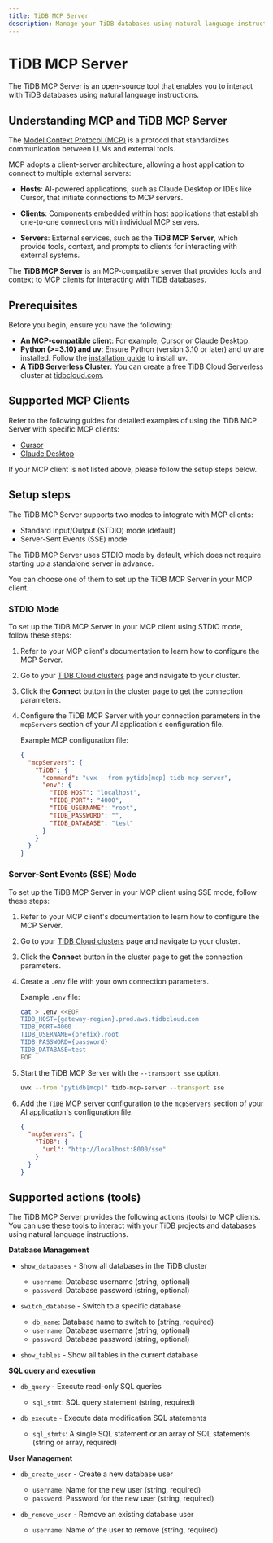 ```yaml
---
title: TiDB MCP Server
description: Manage your TiDB databases using natural language instructions with the TiDB MCP Server.
---
```


# TiDB MCP Server

The TiDB MCP Server is an open-source tool that enables you to interact with TiDB databases using natural language instructions.

## Understanding MCP and TiDB MCP Server

The [Model Context Protocol (MCP)](https://modelcontextprotocol.io/introduction) is a protocol that standardizes communication between LLMs and external tools.

MCP adopts a client-server architecture, allowing a host application to connect to multiple external servers:

- **Hosts**: AI-powered applications, such as Claude Desktop or IDEs like Cursor, that initiate connections to MCP servers.

- **Clients**: Components embedded within host applications that establish one-to-one connections with individual MCP servers.

- **Servers**: External services, such as the **TiDB MCP Server**, which provide tools, context, and prompts to clients for interacting with external systems.

The **TiDB MCP Server** is an MCP-compatible server that provides tools and context to MCP clients for interacting with TiDB databases.

## Prerequisites

Before you begin, ensure you have the following:

- **An MCP-compatible client**: For example, [Cursor](./tidb-mcp-cursor.md) or [Claude Desktop](./tidb-mcp-claude-desktop.md).
- **Python (>=3.10) and uv**: Ensure Python (version 3.10 or later) and uv are installed. Follow the [installation guide](https://docs.astral.sh/uv/getting-started/installation/) to install uv.
- **A TiDB Serverless Cluster**: You can create a free TiDB Cloud Serverless cluster at [tidbcloud.com](https://tidbcloud.com/free-trial).

## Supported MCP Clients

Refer to the following guides for detailed examples of using the TiDB MCP Server with specific MCP clients:

- [Cursor](./tidb-mcp-cursor.md)
- [Claude Desktop](./tidb-mcp-claude-desktop.md)

If your MCP client is not listed above, please follow the setup steps below.

## Setup steps

The TiDB MCP Server supports two modes to integrate with MCP clients:

- Standard Input/Output (STDIO) mode (default)
- Server-Sent Events (SSE) mode
  
The TiDB MCP Server uses STDIO mode by default, which does not require starting up a standalone server in advance.

You can choose one of them to set up the TiDB MCP Server in your MCP client.

### STDIO Mode

To set up the TiDB MCP Server in your MCP client using STDIO mode, follow these steps:

1. Refer to your MCP client's documentation to learn how to configure the MCP Server.

2. Go to your [TiDB Cloud clusters](https://tidbcloud.com/console/clusters) page and navigate to your cluster.

3. Click the **Connect** button in the cluster page to get the connection parameters.

4. Configure the TiDB MCP Server with your connection parameters in the `mcpServers` section of your AI application's configuration file.
  
      Example MCP configuration file:

      ```json
      {
        "mcpServers": {
          "TiDB": {
            "command": "uvx --from pytidb[mcp] tidb-mcp-server",
            "env": {
              "TIDB_HOST": "localhost",
              "TIDB_PORT": "4000",
              "TIDB_USERNAME": "root",
              "TIDB_PASSWORD": "",
              "TIDB_DATABASE": "test"
            }
          }
        }
      }
      ```

### Server-Sent Events (SSE) Mode

To set up the TiDB MCP Server in your MCP client using SSE mode, follow these steps:

1. Refer to your MCP client's documentation to learn how to configure the MCP Server.

2. Go to your [TiDB Cloud clusters](https://tidbcloud.com/console/clusters) page and navigate to your cluster.

3. Click the **Connect** button in the cluster page to get the connection parameters.

4. Create a `.env` file with your own connection parameters.

    Example `.env` file:

    ```bash
    cat > .env <<EOF
    TIDB_HOST={gateway-region}.prod.aws.tidbcloud.com
    TIDB_PORT=4000
    TIDB_USERNAME={prefix}.root
    TIDB_PASSWORD={password}
    TIDB_DATABASE=test
    EOF
    ```

5. Start the TiDB MCP Server with the `--transport sse` option.

    ```bash
    uvx --from "pytidb[mcp]" tidb-mcp-server --transport sse
    ```

6. Add the `TiDB` MCP server configuration to the `mcpServers` section of your AI application's configuration file.

    ```json
    {
      "mcpServers": {
        "TiDB": {
          "url": "http://localhost:8000/sse"
        }
      }
    }
    ```

## Supported actions (tools)

The TiDB MCP Server provides the following actions (tools) to MCP clients. You can use these tools to interact with your TiDB projects and databases using natural language instructions.

**Database Management**

- `show_databases` - Show all databases in the TiDB cluster

    * `username`: Database username (string, optional)
    * `password`: Database password (string, optional)

- `switch_database` - Switch to a specific database

    * `db_name`: Database name to switch to (string, required)
    * `username`: Database username (string, optional)
    * `password`: Database password (string, optional)

- `show_tables` - Show all tables in the current database

**SQL query and execution**

- `db_query` - Execute read-only SQL queries

    * `sql_stmt`: SQL query statement (string, required)

- `db_execute` - Execute data modification SQL statements

    * `sql_stmts`: A single SQL statement or an array of SQL statements (string or array, required)

**User Management**

- `db_create_user` - Create a new database user

    * `username`: Name for the new user (string, required)
    * `password`: Password for the new user (string, required)

- `db_remove_user` - Remove an existing database user

    * `username`: Name of the user to remove (string, required)

